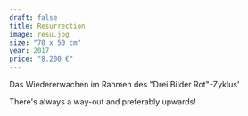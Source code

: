 ```yaml
---
draft: false
title: Resurrection
image: resu.jpg
size: "70 x 50 cm"
year: 2017
price: "8.200 €"
---
```

Das Wiedererwachen im Rahmen des "Drei Bilder Rot"-Zyklus'  
  
There's always a way-out
and preferably upwards!
